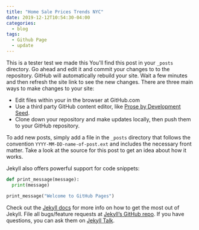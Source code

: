 ```yaml
---
title: "Home Sale Prices Trends NYC"
date: 2019-12-12T10:54:30-04:00
categories:
  - blog
tags:
  - Github Page
  - update
---
```


This is a tester test 
we made this 
You'll find this post in your `_posts` directory. Go ahead and edit it and commit your changes to to the repository. GitHub will automatically rebuild your site. Wait a few minutes and then refresh the site link to see the new changes. There are three main ways to make changes to your site:

- Edit files within your in the browser at GitHub.com
- Use a third party GitHub content editor, like [Prose by Development Seed](http://prose.io).
- Clone down your repository and make updates locally, then push them to your GitHub repository.

To add new posts, simply add a file in the `_posts` directory that follows the convention `YYYY-MM-DD-name-of-post.ext` and includes the necessary front matter. Take a look at the source for this post to get an idea about how it works.

Jekyll also offers powerful support for code snippets:

```python
def print_message(message):
  print(message)

print_message("Welcome to GitHub Pages")
```

Check out the [Jekyll docs][jekyll-docs] for more info on how to get the most out of Jekyll. File all bugs/feature requests at [Jekyll’s GitHub repo][jekyll-gh]. If you have questions, you can ask them on [Jekyll Talk][jekyll-talk].

[jekyll-docs]: https://jekyllrb.com/docs/home
[jekyll-gh]: https://github.com/jekyll/jekyll
[jekyll-talk]: https://talk.jekyllrb.com/
